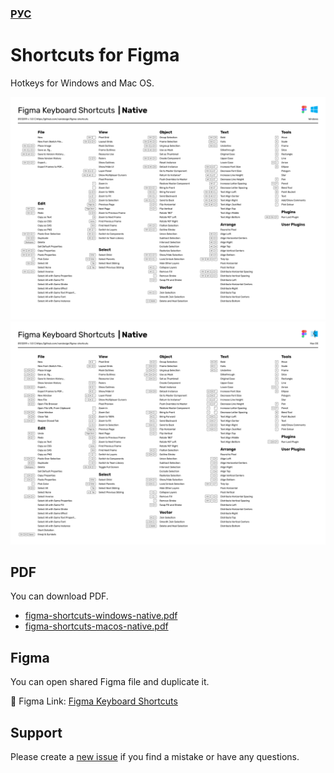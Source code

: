### [РУС](./README-RU.md)

# Shortcuts for Figma
Hotkeys for Windows and Mac OS.

![Windows shortcuts](./images/figma-shortcuts-windows-native.png)
![MacOS shortcuts](./images/figma-shortcuts-macos-native.png)

## PDF
You can download PDF.
- [figma-shortcuts-windows-native.pdf](./pdf/figma-shortcuts-windows-native.pdf)
- [figma-shortcuts-macos-native.pdf](./pdf/figma-shortcuts-macos-native.pdf)

## Figma
You can open shared Figma file and duplicate it.

🖖 Figma Link: [Figma Keyboard Shortcuts](https://www.figma.com/file/PUnOKWnIsQxBFrFAGVBgEW/Figma-Keyboard-Shortcuts?node-id=0%3A1)

## Support
Please create a
[new issue](https://github.com/vandesign/figma-shortcuts/issues/new)
if you find a mistake or have any questions.
